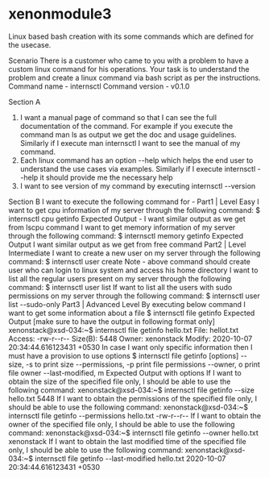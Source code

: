 # xenonmodule3
Linux based bash creation with its some commands which are defined for the usecase.

Scenario There is a customer who came to you with a problem to have a custom linux
command for his operations. Your task is to understand the problem and create a linux
command via bash script as per the instructions.
Command name - internsctl
Command version - v0.1.0

Section A
1. I want a manual page of command so that I can see the full documentation of the command.
For example if you execute the command
man ls
as output we get the doc and usage guidelines. Similarly if I execute man internsctl I want
to see the manual of my command.
2. Each linux command has an option --help which helps the end user to understand the use
cases via examples. Similarly if I execute internsctl --help it should provide me the
necessary help
3. I want to see version of my command by executing
internsctl --version

Section B
I want to execute the following command for -
Part1 | Level Easy
I want to get cpu information of my server through the following command:
$ internsctl cpu getinfo
Expected Output -
I want similar output as we get from lscpu command
I want to get memory information of my server through the following command:
$ internsctl memory getinfo
Expected Output
I want similar output as we get from free command
Part2 | Level Intermediate
I want to create a new user on my server through the following command:
$ internsctl user create <username>
Note - above command should create user who can login to linux system and access his home
directory
I want to list all the regular users present on my server through the following command:
$ internsctl user list
If want to list all the users with sudo permissions on my server through the following command:
$ internsctl user list --sudo-only
Part3 | Advanced Level
By executing below command I want to get some information about a file
$ internsctl file getinfo <file-name>
Expected Output [make sure to have the output in following format only]
xenonstack@xsd-034:~$ internsctl file getinfo hello.txt
File: hellot.txt
Access: -rw-r--r--
Size(B): 5448
Owner: xenonstack
Modify: 2020-10-07 20:34:44.616123431 +0530
In case I want only specific information then I must have a provision to use options
$ internsctl file getinfo [options] <file-name>
--size, -s to print size
--permissions, -p print file permissions
--owner, o print file owner
--last-modified, m
Expected Output with options
If I want to obtain the size of the specified file only, I should be able to use the following
command:
xenonstack@xsd-034:~$ internsctl file getinfo --size hello.txt
5448
If I want to obtain the permissions of the specified file only, I should be able to use the following
command:
xenonstack@xsd-034:~$ internsctl file getinfo --permissions hello.txt
-rw-r--r--
If I want to obtain the owner of the specified file only, I should be able to use the following
command:
xenonstack@xsd-034:~$ internsctl file getinfo --owner hello.txt
xenonstack
If I want to obtain the last modified time of the specified file only, I should be able to use the
following command:
xenonstack@xsd-034:~$ internsctl file getinfo --last-modified hello.txt
2020-10-07 20:34:44.616123431 +0530
